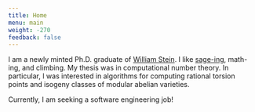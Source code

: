 ```yaml
---
title: Home
menu: main
weight: -270
feedback: false
---
```


I am a newly minted Ph.D. graduate of [William Stein](http://wstein.org). I
like [sage-ing](http://www.sagemath.org/), math-ing, and climbing. My thesis
was in computational number theory. In particular, I was interested in
algorithms for computing rational torsion points and isogeny classes of modular
abelian varieties.

Currently, I am seeking a software engineering job!
